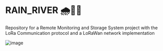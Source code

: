 # RAIN_RIVER 🌧🌊🌐
Repository for a Remote Monitoring and Storage System project with the LoRa Communication protocol and a LoRaWan network implementation

![image](https://user-images.githubusercontent.com/63372411/204958029-289bd4c8-8a14-445b-848c-e820c1dc4a29.png)

